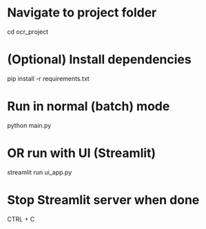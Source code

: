 # Navigate to project folder
cd ocr_project

# (Optional) Install dependencies
pip install -r requirements.txt

# Run in normal (batch) mode
python main.py

# OR run with UI (Streamlit)
streamlit run ui_app.py

# Stop Streamlit server when done
CTRL + C

